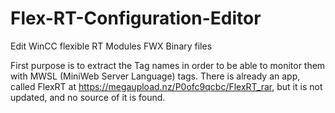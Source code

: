 # Flex-RT-Configuration-Editor
Edit WinCC flexible RT Modules FWX Binary files

First purpose is to extract the Tag names in order to be able to monitor them with MWSL (MiniWeb Server Language) tags.
There is already an app, called FlexRT at https://megaupload.nz/P0ofc9qcbc/FlexRT_rar, but it is not updated, and no source of it is found.
